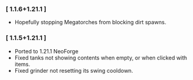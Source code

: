### [ 1.1.6+1.21.1 ]
- Hopefully stopping Megatorches from blocking dirt spawns.

### [ 1.1.5+1.21.1 ]
- Ported to 1.21.1 NeoForge
- Fixed tanks not showing contents when empty, or when clicked with items.
- Fixed grinder not resetting its swing cooldown.